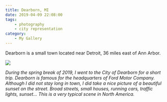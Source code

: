 ```yaml
---
title: Dearborn, MI
date: 2019-04-09 22:08:00
tags: 
    - photography 
    - city representation
category: 
    - My Gallery
---
```


Dearborn is a small town located near Detroit, 36 miles east of Ann Arbor.

<!-- more -->

![](/images/DSC01816.jpg)

*During the spring break of 2019, I went to the City of Dearborn for a short trip. Dearborn is famous for the headquarters of Ford Motor Company. Although I did not stay long in town, I did take a nice picture of a beautiful sunset on the street. Broad streets, small houses, running cars, traffic lights, sunset... This is a very typical scene in North America.*
